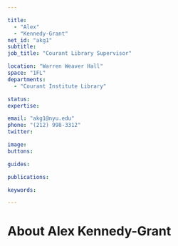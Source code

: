 ```yaml
---

title:
  - "Alex"
  - "Kennedy-Grant"
net_id: "akg1"
subtitle: 
job_title: "Courant Library Supervisor"

location: "Warren Weaver Hall"
space: "1FL"
departments:
  - "Courant Institute Library"

status: 
expertise:

email: "akg1@nyu.edu"
phone: "(212) 998-3312"
twitter: 

image: 
buttons:

guides:

publications:

keywords:

---
```


# About Alex Kennedy-Grant


